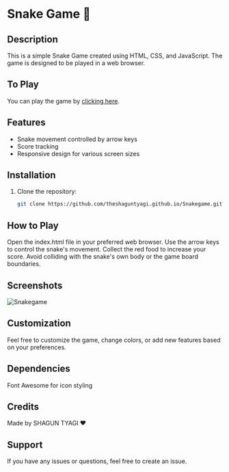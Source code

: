 # Snake Game 🐍

## Description

This is a simple Snake Game created using HTML, CSS, and JavaScript. The game is designed to be played in a web browser.

## To Play

You can play the game by [clicking here](theshaguntyagi.github.io/Snakegame/).

## Features

- Snake movement controlled by arrow keys
- Score tracking
- Responsive design for various screen sizes

## Installation

1. Clone the repository:

   ```bash
   git clone https://github.com/theshaguntyagi.github.io/Snakegame.git

## How to Play

Open the index.html file in your preferred web browser.
Use the arrow keys to control the snake's movement.
Collect the red food to increase your score.
Avoid colliding with the snake's own body or the game board boundaries.


## Screenshots

![Snakegame](Sreenshot.png)

## Customization

Feel free to customize the game, change colors, or add new features based on your preferences.

## Dependencies

Font Awesome for icon styling

## Credits

Made by SHAGUN TYAGI ❤️

## Support

If you have any issues or questions, feel free to create an issue.
